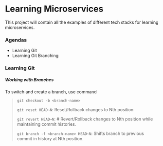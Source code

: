 # Learning Microservices

This project will contain all the examples of different tech stacks for learning microservices.

### Agendas

 - Learning Git
 - Learning Git Branching

### Learning Git

##### Working with Branches

To switch and create a branch, use command
> `git checkout -b <branch-name>`
> 
> `git reset HEAD~N`: Reset/Rollback changes to Nth position
> 
> `git revert HEAD~N`: # Revert/Rollback changes to Nth position while maintaining commit histories.
> 
> `git branch -f <branch-name> HEAD~N`: Shifts branch to previous commit in history at Nth position.
>
